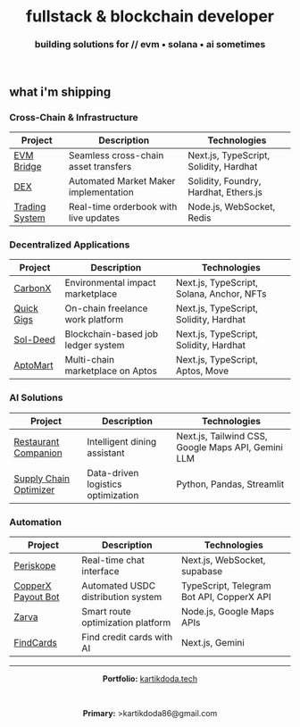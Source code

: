 <div align="center">
  <h1>
     &nbsp;fullstack & blockchain developer&nbsp; 
  </h1>
  <h3>building solutions for // evm • solana • ai sometimes </h3>
  <br/>
</div>

## what i'm shipping 

### Cross-Chain & Infrastructure

| Project | Description | Technologies |
|---------|-------------|--------------|
| [EVM Bridge](https://github.com/dodaa08/Evm-Bridge) | Seamless cross-chain asset transfers | Next.js, TypeScript, Solidity, Hardhat |
| [DEX](https://github.com/dodaa08/DEX) | Automated Market Maker implementation | Solidity, Foundry, Hardhat, Ethers.js |
| [Trading System](https://github.com/dodaa08/Trading-System) | Real-time orderbook with live updates | Node.js, WebSocket, Redis |

### Decentralized Applications

| Project | Description | Technologies |
|---------|-------------|--------------|
| [CarbonX](https://canbonx.vercel.app/) | Environmental impact marketplace | Next.js, TypeScript, Solana, Anchor, NFTs |
| [Quick Gigs](https://github.com/dodaa08/Quick-gigs) | On-chain freelance work platform | Next.js, TypeScript, Solidity, Hardhat |
| [Sol-Deed](https://sol-deed.vercel.app/) | Blockchain-based job ledger system | Next.js, TypeScript, Solidity, Hardhat |
| [AptoMart](https://github.com/dodaa08/AptoMart) | Multi-chain marketplace on Aptos | Next.js, TypeScript, Aptos, Move |

### AI Solutions

| Project | Description | Technologies |
|---------|-------------|--------------|
| [Restaurant Companion](https://zoto-codecircuit-a4yg.vercel.app/) | Intelligent dining assistant | Next.js, Tailwind CSS, Google Maps API, Gemini LLM |
| [Supply Chain Optimizer](https://github.com/dodaa08/Supply-chain-optimization) | Data-driven logistics optimization | Python, Pandas, Streamlit |

### Automation

| Project | Description | Technologies |
|---------|-------------|--------------|
| [Periskope](https://periskope-2nd-attempt.vercel.app/) | Real-time chat interface | Next.js, WebSocket, supabase |
| [CopperX Payout Bot](https://github.com/dodaa08/copperx-payout-bot) | Automated USDC distribution system | TypeScript, Telegram Bot API, CopperX API |
| [Zarva](https://github.com/dodaa08/Zarva) | Smart route optimization platform | Node.js, Google Maps APIs |
| [FindCards](https://github.com/dodaa08/find-cards) | Find credit cards with AI | Next.js, Gemini |

---

<div align="center">
  <p><strong>Portfolio:</strong> <a href="https://kartikdoda.tech">kartikdoda.tech</a></p>
  <br/>
  <p><strong>Primary:</strong> >kartikdoda86@gmail.com</a></p>
<!--   <img src="https://media.giphy.com/media/iicDrNGWxHmDrIni6j/giphy.gif" alt="Creative Loop" width="160" />
  <p><i>always building, always learning ⚡</i></p> -->
</div>
